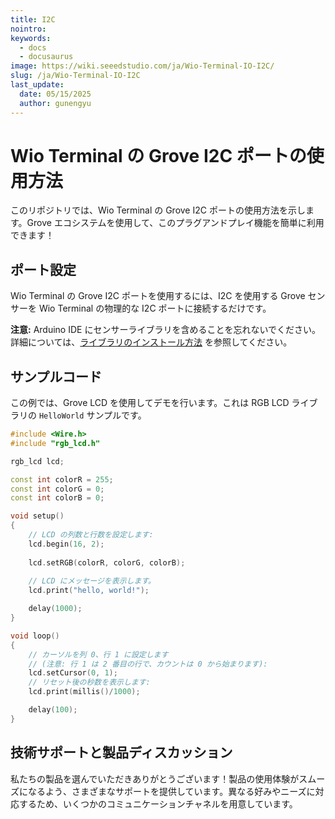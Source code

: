 ```yaml
---
title: I2C
nointro:
keywords:
  - docs
  - docusaurus
image: https://wiki.seeedstudio.com/ja/Wio-Terminal-IO-I2C/
slug: /ja/Wio-Terminal-IO-I2C
last_update:
  date: 05/15/2025
  author: gunengyu
---
```



# Wio Terminal の Grove I2C ポートの使用方法

このリポジトリでは、Wio Terminal の Grove I2C ポートの使用方法を示します。Grove エコシステムを使用して、このプラグアンドプレイ機能を簡単に利用できます！

## ポート設定

Wio Terminal の Grove I2C ポートを使用するには、I2C を使用する Grove センサーを Wio Terminal の物理的な I2C ポートに接続するだけです。

**注意:** Arduino IDE にセンサーライブラリを含めることを忘れないでください。詳細については、[ライブラリのインストール方法](https://wiki.seeedstudio.com/ja/How_to_install_Arduino_Library/) を参照してください。

## サンプルコード

この例では、Grove LCD を使用してデモを行います。これは RGB LCD ライブラリの `HelloWorld` サンプルです。

```cpp
#include <Wire.h>
#include "rgb_lcd.h"

rgb_lcd lcd;

const int colorR = 255;
const int colorG = 0;
const int colorB = 0;

void setup()
{
    // LCD の列数と行数を設定します:
    lcd.begin(16, 2);
    
    lcd.setRGB(colorR, colorG, colorB);
    
    // LCD にメッセージを表示します。
    lcd.print("hello, world!");

    delay(1000);
}

void loop() 
{
    // カーソルを列 0、行 1 に設定します
    // (注意: 行 1 は 2 番目の行で、カウントは 0 から始まります):
    lcd.setCursor(0, 1);
    // リセット後の秒数を表示します:
    lcd.print(millis()/1000);

    delay(100);
}
```

## 技術サポートと製品ディスカッション

私たちの製品を選んでいただきありがとうございます！製品の使用体験がスムーズになるよう、さまざまなサポートを提供しています。異なる好みやニーズに対応するため、いくつかのコミュニケーションチャネルを用意しています。

<div class="button_tech_support_container">
<a href="https://forum.seeedstudio.com/" class="button_forum"></a> 
<a href="https://www.seeedstudio.com/contacts" class="button_email"></a>
</div>

<div class="button_tech_support_container">
<a href="https://discord.gg/eWkprNDMU7" class="button_discord"></a> 
<a href="https://github.com/Seeed-Studio/wiki-documents/discussions/69" class="button_discussion"></a>
</div>